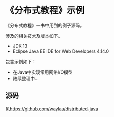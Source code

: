# 《分布式教程》示例

《分布式教程》一书中用到的例子源码。


涉及的相关技术及版本如下。

* JDK 13
* Eclipse Java EE IDE for Web Developers 4.14.0

包含示例如下：

* 在Java中实现常用网络I/O模型
* 陆续整理中...


## 源码

见<https://github.com/waylau/distributed-java>